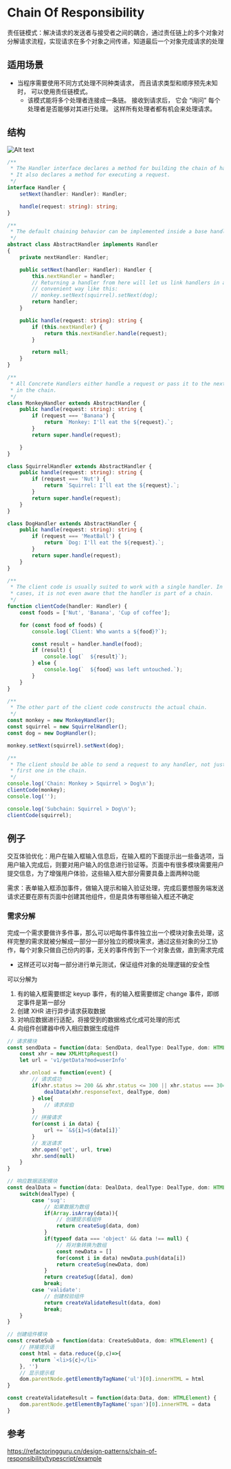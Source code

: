 # Chain Of Responsibility

责任链模式：解决请求的发送者与接受者之间的耦合，通过责任链上的多个对象对分解请求流程，实现请求在多个对象之间传递，知道最后一个对象完成请求的处理

## 适用场景

- 当程序需要使用不同方式处理不同种类请求， 而且请求类型和顺序预先未知时， 可以使用责任链模式。
  - 该模式能将多个处理者连接成一条链。 接收到请求后， 它会 “询问” 每个处理者是否能够对其进行处理。 这样所有处理者都有机会来处理请求。

## 结构

![Alt text](/design-pattern/behavioral-pattern/chainOfResponsibility/assets/image.png)

```ts
/**
 * The Handler interface declares a method for building the chain of handlers.
 * It also declares a method for executing a request.
 */
interface Handler {
    setNext(handler: Handler): Handler;

    handle(request: string): string;
}

/**
 * The default chaining behavior can be implemented inside a base handler class.
 */
abstract class AbstractHandler implements Handler
{
    private nextHandler: Handler;

    public setNext(handler: Handler): Handler {
        this.nextHandler = handler;
        // Returning a handler from here will let us link handlers in a
        // convenient way like this:
        // monkey.setNext(squirrel).setNext(dog);
        return handler;
    }

    public handle(request: string): string {
        if (this.nextHandler) {
            return this.nextHandler.handle(request);
        }

        return null;
    }
}

/**
 * All Concrete Handlers either handle a request or pass it to the next handler
 * in the chain.
 */
class MonkeyHandler extends AbstractHandler {
    public handle(request: string): string {
        if (request === 'Banana') {
            return `Monkey: I'll eat the ${request}.`;
        }
        return super.handle(request);

    }
}

class SquirrelHandler extends AbstractHandler {
    public handle(request: string): string {
        if (request === 'Nut') {
            return `Squirrel: I'll eat the ${request}.`;
        }
        return super.handle(request);
    }
}

class DogHandler extends AbstractHandler {
    public handle(request: string): string {
        if (request === 'MeatBall') {
            return `Dog: I'll eat the ${request}.`;
        }
        return super.handle(request);
    }
}

/**
 * The client code is usually suited to work with a single handler. In most
 * cases, it is not even aware that the handler is part of a chain.
 */
function clientCode(handler: Handler) {
    const foods = ['Nut', 'Banana', 'Cup of coffee'];

    for (const food of foods) {
        console.log(`Client: Who wants a ${food}?`);

        const result = handler.handle(food);
        if (result) {
            console.log(`  ${result}`);
        } else {
            console.log(`  ${food} was left untouched.`);
        }
    }
}

/**
 * The other part of the client code constructs the actual chain.
 */
const monkey = new MonkeyHandler();
const squirrel = new SquirrelHandler();
const dog = new DogHandler();

monkey.setNext(squirrel).setNext(dog);

/**
 * The client should be able to send a request to any handler, not just the
 * first one in the chain.
 */
console.log('Chain: Monkey > Squirrel > Dog\n');
clientCode(monkey);
console.log('');

console.log('Subchain: Squirrel > Dog\n');
clientCode(squirrel);
```

## 例子

交互体验优化：用户在输入框输入信息后，在输入框的下面提示出一些备选项，当用户输入完成后，则要对用户输入的信息进行验证等。页面中有很多模块需要用户提交信息，为了增强用户体验，这些输入框大部分需要具备上面两种功能

需求：表单输入框添加事件，做输入提示和输入验证处理，完成后要想服务端发送请求还要在原有页面中创建其他组件，但是具体有哪些输入框还不确定

### 需求分解

完成一个需求要做许多件事，那么可以吧每件事件独立出一个模块对象去处理，这样完整的需求就被分解成一部分一部分独立的模块需求，通过这些对象的分工协作，每个对象只做自己份内的事，无关的事件传到下一个对象去做，直到需求完成

- 这样还可以对每一部分进行单元测试，保证组件对象的处理逻辑的安全性

可以分解为

1. 有的输入框需要绑定 keyup 事件，有的输入框需要绑定 change 事件，即绑定事件是第一部分
2. 创建 XHR 进行异步请求获取数据
3. 对响应数据进行适配，将接受到的数据格式化成可处理的形式
4. 向组件创建器中传入相应数据生成组件

```ts
// 请求模块
const sendData = function(data: SendData, dealType: DealType, dom: HTMLElement) {
    const xhr = new XMLHttpRequest()
    let url = 'v1/getData?mod=userInfo'

    xhr.onload = function(event) {
        // 请求成功
        if(xhr.status >= 200 && xhr.status <= 300 || xhr.status === 304) {
            dealData(xhr.responseText, dealType, dom)
        } else{
            // 请求叔伯
        }
        // 拼接请求
        for(const i in data) {
            url += `&${i}=${data[i]}`
        }
        // 发送请求
        xhr.open('get', url, true)
        xhr.send(null)
    }
}

// 响应数据适配模块
const dealData = function(data: DealData, dealType: DealType, dom: HTMLElement) {
    switch(dealType) {
        case 'sug':
            // 如果数据为数组
            if(Array.isArray(data)){
                // 创建提示框组件
                return createSug(data, dom)
            }
            if(typeof data === 'object' && data !== null) {
                // 将对象转换为数组
                const newData = []
                for(const i in data) newData.push(data[i])
                return createSug(newData, dom)
            }
            return createSug([data], dom)
            break;
        case 'validate':
            // 创建校验组件
            return createValidateResult(data, dom)
            break;
    }
}

// 创建组件模块
const createSub = function(data: CreateSubData, dom: HTMLElement) {
    // 拼接提示语
    const html = data.reduce((p,c)=>{
        return `<li>${c}</li>`
    }, '')
    // 显示提示框
    dom.parentNode.getElementByTagName('ul')[0].innerHTML = html
}

const createValidateResult = function(data:Data, dom: HTMLElement) {
    dom.parentNode.getElementByTagName('span')[0].innerHTML = data
}
```

## 参考

<https://refactoringguru.cn/design-patterns/chain-of-responsibility/typescript/example>
